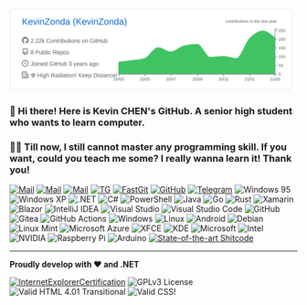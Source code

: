 <!--<div align="center">
  <img src="https://github.com/KevinZonda/KevinZonda/raw/master/img/gh.svg?sanitize=true">
</div> -->

<!--
```plain
  _  __                 _              _____                          _                  
 | |/ /                (_)            / ____|                        | |                 
 | ' /    ___  __   __  _   _ __     | (___     __ _   _ __     ___  | |__     ___   ____
 |  <    / _ \ \ \ / / | | | '_ \     \___ \   / _` | | '_ \   / __| | '_ \   / _ \ |_  /
 | . \  |  __/  \ V /  | | | | | |    ____) | | (_| | | | | | | (__  | | | | |  __/  / / 
 |_|\_\  \___|   \_/   |_| |_| |_|   |_____/   \__,_| |_| |_|  \___| |_| |_|  \___| /___|
```
-->

<!--![Dragon](img/ads.jpg)-->

<!--![HELLO](img/hello2.png)
![RADIATION](img/radiation.png)-->

![](https://raw.githubusercontent.com/KevinZonda/psc/master/profile-summary-card-output/github/0-profile-details.svg)

### 👋 Hi there! Here is Kevin CHEN's GitHub. A senior high student who wants to learn computer.
### 👨‍🎓 Till now, I still cannot master any programming skill. If you want, could you teach me some? I really wanna learn it! Thank you!
<!-- ### Now I'm focusing on developing [FastGit](https://fastgit.org) which provides the high-speed github acceleration service. -->

[![Mail](https://img.shields.io/badge/Mail-kevin@fastgit.org-008DE4?logo=Mail.Ru&labelColor=282c34&logoColor=white)](mailto:kevin@fastgit.org)
[![Mail](https://img.shields.io/badge/Mail-kevin@v2fly.org-cc0099?logo=Mail.Ru&labelColor=282c34&logoColor=white)](mailto:kevin@v2fly.org)
[![Mail](https://img.shields.io/badge/Mail-realkevin@tutanota.com-840006?logo=Mail.Ru&labelColor=282c34&logoColor=white)](mailto:realkevin@tutanota.com)
[![TG](https://img.shields.io/badge/TG-@NodaYojiro-black?logo=telegram&labelColor=282c34&color=2CA5E0)](https://t.me/NodaYojiro)
[![FastGit](https://img.shields.io/badge/FastGit-008DE4?logo=Git&logoColor=white)](https://fastgit.org)
[![GitHub](https://img.shields.io/badge/dynamic/json?logo=github&label=GitHub+Followers&labelColor=282c34&color=181717&query=%24.data.totalSubs&url=https%3A%2F%2Fapi.spencerwoo.com%2Fsubstats%2F%3Fsource%3Dgithub%26queryKey%3DKevinZonda&longCache=true)](https://github.com/KevinZonda?tab=followers)
[![Telegram](https://img.shields.io/badge/dynamic/json?logo=telegram&label=%40FastGit&labelColor=282c34&suffix=+members&color=2CA5E0&query=%24.data.totalSubs&url=https%3A%2F%2Fapi.spencerwoo.com%2Fsubstats%2F%3Fsource%3Dtelegram%26queryKey%3DFastGit&longCache=true)](https://t.me/fastgit)
![Windows 95](https://img.shields.io/badge/Windows%2095-008080?logo=Windows+95)
![Windows XP](https://img.shields.io/badge/Windows%20XP-003399?logo=Windows+XP)
![.NET](https://img.shields.io/badge/.NET-5C2D91?logo=.net)
![C#](https://img.shields.io/badge/C%23-239120?logo=C+Sharp)
![PowerShell](https://img.shields.io/badge/Powershell-5391FE?logo=PowerShell&logoColor=white)
![Java](https://img.shields.io/badge/Java-007396?logo=Java&logoColor=white)
![Go](https://img.shields.io/badge/Go-00ADD8?logo=Go&logoColor=white)
![Rust](https://img.shields.io/badge/Rust-000000?logo=Rust&logoColor=white)
![Xamarin](https://img.shields.io/badge/Xamarin-3498DB?logo=Xamarin&logoColor=white)
![Blazor](https://img.shields.io/badge/Blazor-512BD4?logo=Blazor&logoColor=white)
![IntelliJ IDEA](https://img.shields.io/badge/IntelliJ%20IDEA-000000?logo=IntelliJ%20IDEA#000000&logoColor=white)
![Visual Studio](https://img.shields.io/badge/Visual%20Studio-5C2D91?logo=Visual+Studio)
![Visual Studio Code](https://img.shields.io/badge/Visual%20Studio%20Code-007ACC?logo=Visual+Studio+Code)
![GitHub](https://img.shields.io/badge/GitHub-181717?logo=GitHub)
![Gitea](https://img.shields.io/badge/Gitea-609926?logo=Gitea&logoColor=white)
![GitHub Actions](https://img.shields.io/badge/GitHub%20Actions-2088FF?logo=GitHub+Actions&logoColor=white)
![Windows](https://img.shields.io/badge/Windows-0078D6?logo=Windows)
![Linux](https://img.shields.io/badge/Linux-000000?logo=Linux&logoColor=white)
![Android](https://img.shields.io/badge/Android-3DDC84?logo=Android&logoColor=white)
![Debian](https://img.shields.io/badge/Debian-A81D33?logo=Debian)
![Linux Mint](https://img.shields.io/badge/Linux%20Mint-87CF3E?logo=Linux+Mint&logoColor=white)
![Microsoft Azure](https://img.shields.io/badge/Microsoft%20Azure-0089D6?logo=Microsoft+Azure&logoColor=white)
![XFCE](https://img.shields.io/badge/XFCE-2284F2?logo=XFCE&logoColor=white)
![KDE](https://img.shields.io/badge/KDE-1D99F3?logo=KDE&logoColor=white)
![Microsoft](https://img.shields.io/badge/Microsoft-666666?logo=Microsoft)
![Intel](https://img.shields.io/badge/Intel-0071C5?logo=Intel)
![NVIDIA](https://img.shields.io/badge/NVIDIA-76B900?logo=NVIDIA&logoColor=white)
![Raspberry Pi](https://img.shields.io/badge/Raspberry%20Pi-C51A4A?logo=Raspberry%20Pi)
![Arduino](https://img.shields.io/badge/Arduino-00979D?logo=Arduino&logoColor=white)
[![State-of-the-art Shitcode](https://img.shields.io/static/v1?label=State-of-the-art&message=Shitcode&color=7B5804)](https://github.com/trekhleb/state-of-the-art-shitcode)

<!--[![Visit](https://img.shields.io/badge/dynamic/json?label=Visits&labelColor=282c34&query=%24.KevinZonda&url=https%3A%2F%2Fgist-counter.vercel.app%2Fapi?name=KevinZonda)](https://github.com/KevinZonda)-->
<!--[![Twitter](https://img.shields.io/twitter/follow/emptyMethod?style=social)](https://twitter.com/emptyMethod)-->
---

**Proudly develop with ❤️ and .NET**

[![InternetExplorerCertification](https://cdn.jsdelivr.net/gh/KevinZonda/KevinZonda@141c70efebef04086195f14e2b6febb8c5a63787/img/IE-Certification.gif)](https://www.microsoft.com/en-gb/download/internet-explorer.aspx)
![GPLv3 License](https://www.gnu.org/graphics/gplv3-88x31.png)
<img src="https://www.w3.org/Icons/valid-html401" alt="Valid HTML 4.01 Transitional" width="88" height="31">
<img style="border:0;width:88px;height:31px" src="https://jigsaw.w3.org/css-validator/images/vcss" alt="Valid CSS!">
<!--
**KevinZonda/KevinZonda** is a ✨ _special_ ✨ repository because its `README.md` (this file) appears on your GitHub profile.

Here are some ideas to get you started:

- 🔭 I’m currently working on ...
- 🌱 I’m currently learning ...
- 👯 I’m looking to collaborate on ...
- 🤔 I’m looking for help with ...
- 💬 Ask me about ...
- 📫 How to reach me: ...
- 😄 Pronouns: ...
- ⚡ Fun fact: ...
-->
